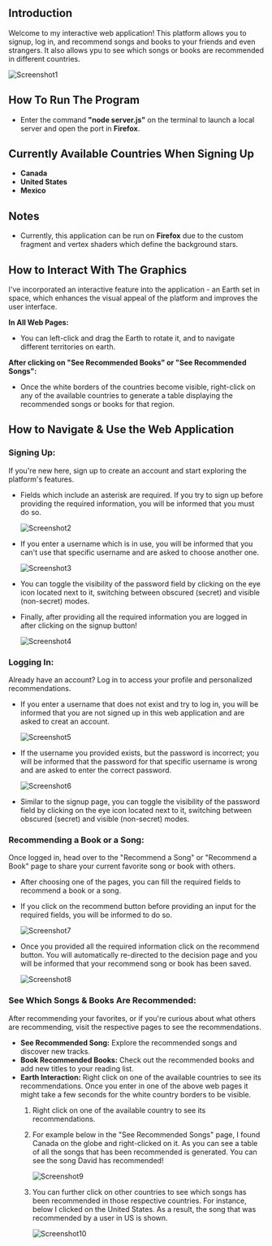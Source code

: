 ## Introduction

Welcome to my interactive web application! This platform allows you to signup, log in, and recommend songs and books to your friends and even strangers. It also allows ypu to see which songs or books are recommended in different countries.

![Screenshot1](public/images/pp-1.png)

## How To Run The Program
- Enter the command **"node server.js"** on the terminal to launch a local server and open the port in **Firefox**.

## Currently Available Countries When Signing Up
- **Canada**
- **United States**
- **Mexico**

## Notes
- Currently, this application can be run on **Firefox** due to the custom fragment and vertex shaders which define the background stars.

## How to Interact With The Graphics

I've incorporated an interactive feature into the application - an Earth set in space, which enhances the visual appeal of the platform and improves the user interface.

**In All Web Pages:**

- You can left-click and drag the Earth to rotate it, and to navigate different territories on earth.

**After clicking on "See Recommended Books" or "See Recommended Songs":**

- Once the white borders of the countries become visible, right-click on any of the available countries to generate a table displaying the recommended songs or books for that region.

## How to Navigate & Use the Web Application

### Signing Up:
    
If you're new here, sign up to create an account and start exploring the platform's features.
   - Fields which include an asterisk are required. If you try to sign up before providing the required information, you will be informed that you must do so.
   
     ![Screenshot2](public/images/pp-2.png)

   - If you enter a username which is in use, you will be informed that you can't use that specific username and are asked to choose another one.

     ![Screenshot3](public/images/pp-3.png)

   - You can toggle the visibility of the password field by clicking on the eye icon located next to it, switching between obscured (secret) and visible (non-secret) modes.

   - Finally, after providing all the required information you are logged in after clicking on the signup button!

     ![Screenshot4](public/images/pp-4.png)

### Logging In:

Already have an account? Log in to access your profile and personalized recommendations.
  - If you enter a username that does not exist and try to log in, you will be informed that you are not signed up in this web application and are asked to creat an account.

    ![Screenshot5](public/images/pp-5.png)

  - If the username you provided exists, but the password is incorrect; you will be informed that the password for that specific username is wrong and are asked to enter the correct password.

    ![Screenshot6](public/images/pp-6.png)

  - Similar to the signup page, you can toggle the visibility of the password field by clicking on the eye icon located next to it, switching between obscured (secret) and visible (non-secret) modes.

### Recommending a Book or a Song:

Once logged in, head over to the "Recommend a Song" or "Recommend a Book" page to share your current favorite song or book with others.
   - After choosing one of the pages, you can fill the required fields to recommend a book or a song.

   - If you click on the recommend button before providing an input for the required fields, you will be informed to do so.

     ![Screenshot7](public/images/pp-7.png)

   - Once you provided all the required information click on the recommend button. You will automatically re-directed to the decision page and you will be informed that your recommend song or book has been saved.

     ![Screenshot8](public/images/pp-8.png)

### See Which Songs & Books Are Recommended:

After recommending your favorites, or if you're curious about what others are recommending, visit the respective pages to see the recommendations.
   - **See Recommended Song:** Explore the recommended songs and discover new tracks.
   - **Book Recommended Books:** Check out the recommended books and add new titles to your reading list.
   - **Earth Interaction:** Right click on one of the available countries to see its recommendations. Once you enter in one of the above web pages it might take a few seconds for the white country borders to be visible.
     1. Right click on one of the available country to see its recommendations. 
     2. For example below in the "See Recommended Songs" page, I found Canada on the globe and right-clicked on it. As you can see a table of all the songs that has been recommended is generated. You can see the song David has recommended!
   
        ![Screenshot9](public/images/pp-9.png)
     
     3. You can further click on other countries to see which songs has been recommended in those respective countries. For instance, below I clicked on the United States. As a result, the song that was recommended by a user in US is shown.
     
        ![Screenshot10](public/images/pp-10.png)
   
